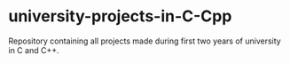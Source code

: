 # university-projects-in-C-Cpp
Repository containing all projects made during first two years of university in C and C++.
